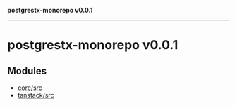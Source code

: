 **postgrestx-monorepo v0.0.1**

---

# postgrestx-monorepo v0.0.1

## Modules

- [core/src](core/src/README.md)
- [tanstack/src](tanstack/src/README.md)

